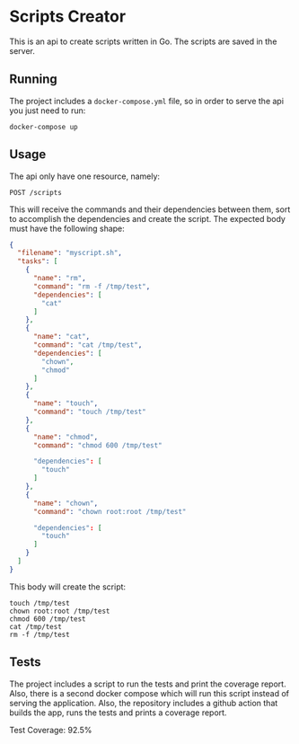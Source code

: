 # Scripts Creator
This is an api to create scripts written in Go. The scripts are saved in the server.

## Running
The project includes a `docker-compose.yml` file, so in order to serve the api you just need to run:
```shell
docker-compose up
```

## Usage
The api only have one resource, namely:
```http request
POST /scripts
```
This will receive the commands and their dependencies between them, sort to accomplish the dependencies and create the script.
The expected body must have the following shape:
```json
{
  "filename": "myscript.sh",
  "tasks": [
    {
      "name": "rm",
      "command": "rm -f /tmp/test",
      "dependencies": [
        "cat"
      ]
    },
    {
      "name": "cat",
      "command": "cat /tmp/test",
      "dependencies": [
        "chown",
        "chmod"
      ]
    },
    {
      "name": "touch",
      "command": "touch /tmp/test"
    },
    {
      "name": "chmod",
      "command": "chmod 600 /tmp/test"

      "dependencies": [
        "touch"
      ]
    },
    {
      "name": "chown",
      "command": "chown root:root /tmp/test"

      "dependencies": [
        "touch"
      ]
    }
  ]
}
```
This body will create the script:
```shell
touch /tmp/test
chown root:root /tmp/test
chmod 600 /tmp/test
cat /tmp/test
rm -f /tmp/test
```

## Tests
The project includes a script to run the tests and print the coverage report. Also, there is a second docker compose which will run this script instead of serving the application.
Also, the repository includes a github action that builds the app, runs the tests and prints a coverage report. 

Test Coverage: 92.5%
